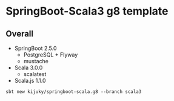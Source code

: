 # SpringBoot-Scala3 g8 template

## Overall

- SpringBoot 2.5.0
  - PostgreSQL + Flyway
  - mustache
- Scala 3.0.0
  - scalatest
- Scala.js 1.1.0

```
sbt new kijuky/springboot-scala.g8 --branch scala3
```

